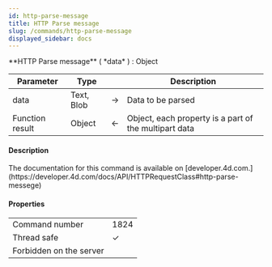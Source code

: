 ```yaml
---
id: http-parse-message
title: HTTP Parse message
slug: /commands/http-parse-message
displayed_sidebar: docs
---
```


<!--REF #_command_.HTTP Parse message.Syntax-->**HTTP Parse message** ( *data* ) : Object<!-- END REF-->
<!--REF #_command_.HTTP Parse message.Params-->
| Parameter | Type |  | Description |
| --- | --- | --- | --- |
| data | Text, Blob | &#8594;  | Data to be parsed |
| Function result | Object | &#8592; | Object, each property is a part of the multipart data |

<!-- END REF-->

#### Description 

<!--REF #_command_.HTTP Parse message.Summary-->The documentation for this command is available on [developer.<!-- END REF-->4d.com.](https://developer.4d.com/docs/API/HTTPRequestClass#http-parse-messege)


#### Properties
|  |  |
| --- | --- |
| Command number | 1824 |
| Thread safe | &check; |
| Forbidden on the server ||


